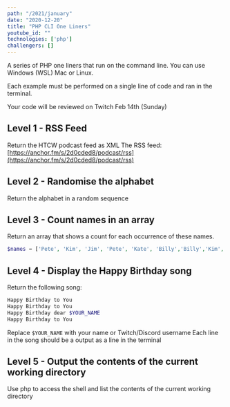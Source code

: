 ```yaml
---
path: "/2021/january"
date: "2020-12-20"
title: "PHP CLI One Liners"
youtube_id: ""
technologies: ['php']
challengers: []
---
```


A series of PHP one liners that run on the command line. 
You can use Windows (WSL) Mac or Linux.

Each example must be performed on a single line of code and ran in the terminal.

Your code will be reviewed on Twitch Feb 14th (Sunday)

## Level 1 - RSS Feed
Return the HTCW podcast feed as XML
The RSS feed: [https://anchor.fm/s/2d0cded8/podcast/rss](https://anchor.fm/s/2d0cded8/podcast/rss)


## Level 2 - Randomise the alphabet
Return the alphabet in a random sequence

## Level 3 - Count names in an array
Return an array that shows a count for each occurrence of these names.
```php
$names = ['Pete', 'Kim', 'Jim', 'Pete', 'Kate', 'Billy','Billy','Kim','Kim'];
```

## Level 4 - Display the Happy Birthday song
Return the following song:
```bash
Happy Birthday to You
Happy Birthday to You
Happy Birthday dear $YOUR_NAME
Happy Birthday to You
```
Replace `$YOUR_NAME` with your name or Twitch/Discord username
Each line in the song should be a output as a line in the terminal

## Level 5 - Output the contents of the current working directory
Use php to access the shell and list the contents of the current working directory
